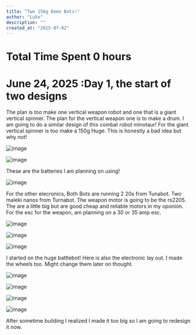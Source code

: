 ```yaml
---
title: "Two 150g Demo Bots!"
author: "Luke"
description: ""
created_at: "2025-07-02"
---
```


# Total Time Spent 0 hours

# June 24, 2025 :Day 1, the start of two designs

The plan is too make one vertical weapon robot and one that is a giant vertical spinner. The plan for the vertical weapon one is to make a drum. I am going to do a similar design of this combat robot minotaur! For the giant vertical spinner is too make a 150g Huge. This is honestly a bad idea but why not!

![image](https://github.com/user-attachments/assets/6945f394-fc96-49d3-a8f4-7a044664114f)

![image](https://github.com/user-attachments/assets/8a5ab1c0-5649-4e6e-b648-627f424e665d)

These are the batteries I am planning on using!

![image](https://github.com/user-attachments/assets/12f260e6-349c-4435-b7b6-836fd9a40ece)

For the other elecronics, Both Bots are running 2 20s from Tunabot. Two maleki nanos from Turnabot. The weapon motor is going to be the rs2205. The are a little big but are good cheap and reliable motors in my oponion. For the esc for the weapon, am planning on a 30 or 35 amp esc. 

![image](https://github.com/user-attachments/assets/1c917aae-2117-49b6-9208-66026d9d69fb)

![image](https://github.com/user-attachments/assets/86ce87c8-3e2c-4b40-bd4c-ef57990cfc0d)

![image](https://github.com/user-attachments/assets/c5ae10c7-111c-44c1-be4a-859a3f9a0a9e)

I started on the huge battlebot! Here is also the electronic lay out. I made the wheels too. Might change them later on thought.

![image](https://github.com/user-attachments/assets/6592cac2-bbac-4c97-8fc4-3b36b9719a04)

![image](https://github.com/user-attachments/assets/3a1d43c4-cac3-44b8-a2a8-6cd2c24948b0)

![image](https://github.com/user-attachments/assets/198efbd1-ad6f-4b88-9aa6-7b1f596b33c6)

![image](https://github.com/user-attachments/assets/a9cf9818-a732-464f-9f7c-ecb3911c3860)

After sometime building I realized I made it too big so I am going to redesign it now.






